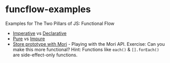 # funcflow-examples
Examples for The Two Pillars of JS: Functional Flow

* [Imperative](https://github.com/learn-javascript-courses/funcflow-examples/blob/master/examples/double/imperative/index.js) vs [Declarative](https://github.com/learn-javascript-courses/funcflow-examples/blob/master/examples/double/declarative/index.js)
* [Pure]() vs [Impure]()
* [Store prototype with Mori](https://github.com/ericelliott/checkin/blob/13cd6ce0ed028c5431409f8981005df2b06c3638/source/shared/store/index.js) - Playing with the Mori API. Exercise: Can you make this more functional? Hint: Functions like `each()` & `[].forEach()` are side-effect-only functions.
